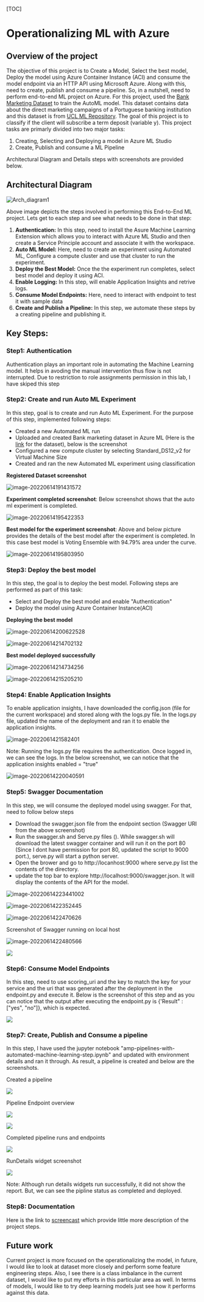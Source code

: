 [TOC]

# Operationalizing ML with Azure

## Overview of the project

The objective of this project is to Create a Model, Select the best model, Deploy the model using Azure Container Instance (ACI) and consume the model endpoint via an HTTP API using Microsoft Azure. Along with this, need to create, publish and consume a pipeline. So, in a nutshell, need to perform end-to-end ML project on Azure. For this project, used the [Bank Marketing Dataset](https://archive.ics.uci.edu/ml/datasets/Bank+Marketing) to train the AutoML model. This dataset contains data about the direct marketing campaigns of a Portuguese banking institution and this dataset is from [UCL ML Repository](https://archive.ics.uci.edu/ml/datasets/Bank+Marketing). The goal of this project is to classify if the client will subscribe a term deposit (variable y). This project tasks are primarly divided into two major tasks:

1. Creating, Selecting and Deploying a model in Azure ML Studio
2. Create, Publish and consume a ML Pipeline

Architectural Diagram and Details steps with screenshots are provided below.



## Architectural Diagram

![Arch_diagram1](Assets/Arch_diagram1.png)

Above image depicts the steps involved in performing this End-to-End ML project. Lets get to each step and see what needs to be done in that step:

1. **Authentication:** In this step, need to install the Asure Machine Learning Extension which allows you to interact with Azure ML Studio and then create a Service Principle account and associate it with the workspace.
2. **Auto ML Model:** Here, need to create an experiment using Automated ML, Configure a compute cluster and use that cluster to run the experiment.
3. **Deploy the Best Model:** Once the the experiment run completes, select best model and deploy it using ACI. 
4. **Enable Logging:** In this step, will enable Application Insights and retrive logs. 
5. **Consume Model Endpoints:** Here, need to interact with endpoint to test it with sample data
6. **Create and Publish a Pipeline:** In this step, we automate these steps by a creating pipeline and publishing it.



## Key Steps:

### Step1: Authentication

Authentication plays an important role in automating the Machine Learning model. It helps in avoding the manual intervention thus flow is not interrupted. Due to restriction to role assignments permission in this lab, I have skiped this step  

### Step2: Create and run Auto ML Experiment

In this step, goal is to create and run Auto ML Experiment. For the purpose of this step, implemented following steps:

* Created a new Automated ML run
* Uploaded and created Bank marketing dataset in Azure ML (Here is the [link](https://archive.ics.uci.edu/ml/datasets/Bank+Marketing)  for the dataset), below is the screenshot
* Configured a new compute cluster by selecting Standard_DS12_v2 for Virtual Machine Size
* Created and ran the new Automated ML experiment using classification

**Registered Dataset screenshot**

![image-20220614191431572](Assets/Registered_dataset.png)

**Experiment completed screenshot**: Below screenshot shows that the auto ml experiment is completed.

![image-20220614195422353](Assets/Experiment_completed.png)

**Best model for the experiment screenshot**: Above and below picture provides the details of the best model after the experiment is completed. In this case best model is Voting Ensemble with 94.79% area under the curve. 

![image-20220614195803950](Assets/Best_model.png)

### Step3: Deploy the best model

In this step, the goal is to deploy the best model. Following steps are performed as part of this task:

* Select and Deploy the best model and enable "Authentication"
* Deploy the model using Azure Container Instance(ACI)

**Deploying the best model**

![image-20220614200622528](Assets/deploying_model1.png)

![image-20220614214702132](Assets/deploying_model2.png)

**Best model deployed successfully**

![image-20220614214734256](Assets/deploying_model3.png)

![image-20220614215205210](Assets/deploying_model4.png)



### Step4: Enable Application Insights

To enable application insights, I have downloaded the config.json (file for the current workspace) and stored along with the logs.py file. In the logs.py file, updated the name of the deployment and ran it to enable the application insights.

![image-2022061421582401](Assets/Enable_App_Insights1.png)

Note: Running the logs.py file requires the authentication. Once logged in, we can see the logs. In the below screenshot, we can notice that the application insights enabled = "true"

![image-20220614220040591](Assets/Enable_App_Insights2.png)



### Step5: Swagger Documentation 

In this step, we will consume the deployed model using swagger. For that, need to follow below steps

* Download the swagger.json file from the endpoint section (Swagger URI from the above screenshot)
* Run the swagger.sh and Serve.py files (). While swagger.sh will download the latest swagger container and will run it on the port 80 (Since I dont have permission for port 80, updated the script to 9000 port.), serve.py will start a python server.
* Open the brower and go to http://locanhost:9000 where serve.py list the contents of the directory. 
* update the top bar to explore http://localhost:9000/swagger.json. It will display the contents of the  API for the model.



![image-20220614223441002](Assets/swagger1.png)



![image-2022061422352445](/Users/shashi/Documents/Job/Azure/MLOPS_with_Azure/Assets/swagger2.png)



![image-2022061422470626](Assets/swagger3.png)

Screenshot of Swagger running on local host 

![image-2022061422480566](Assets/swagger4.png)

![](Assets/swagger5.png)

### Step6: Consume Model Endpoints

In this step, need to use scoring_uri and the key to match the key for your service and the uri that was generated after the deployment in the endpoint.py and execute it. Below is the screenshot of this step and as you can notice that the output after executing the endpoint.py is {'Result" : ["yes", "no"]}, which is expected.

![](Assets/model_endpoint.png)



### Step7: Create, Publish and Consume a pipeline

In this step, I have used the jupyter notebook "amp-pipelines-with-automated-machine-learning-step.ipynb" and updated with environment details and ran it through. As result, a pipeline is created and below are the screenshots.

Created a pipeline

![](Assets/pipeline1.png)



Pipeline Endpoint overview

![](Assets/pipeline2.png)

![](Assets/pipeline3.png)



Completed pipeline runs and endpoints

![](Assets/pipeline4.png)

RunDetails widget screenshot 

![](Assets/pipeline5.png)

Note: Although run details widgets run successfully, it did not show the report. But, we can see the pipline status as completed and deployed.

### Step8: Documentation

Here is the link to [screencast](https://youtu.be/A1V90YCS6Rg) which provide little more description of the project steps.



## Future work

Current project is more focused on the operationalizing the model, in future, I would like to look at dataset more closely and perform some feature engineering steps. Also, I see there is a class imbalance in the current dataset, I would like to put my efforts in this particular area as well. In terms of models, I would like to try deep learning models just see how it performs against this data. 

